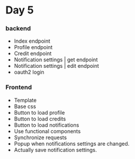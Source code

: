 # Day 5

### backend
- Index endpoint
- Profile endpoint
- Credit endpoint
- Notification settings | get endpoint
- Notification settings | edit endpoint
- oauth2 login

### Frontend
- Template
- Base css
- Button to load profile
- Button to load credits
- Button to load notifications
- Use functional components
- Synchronize requests
- Popup when notifications settings are changed.
- Actually save notification settings.
